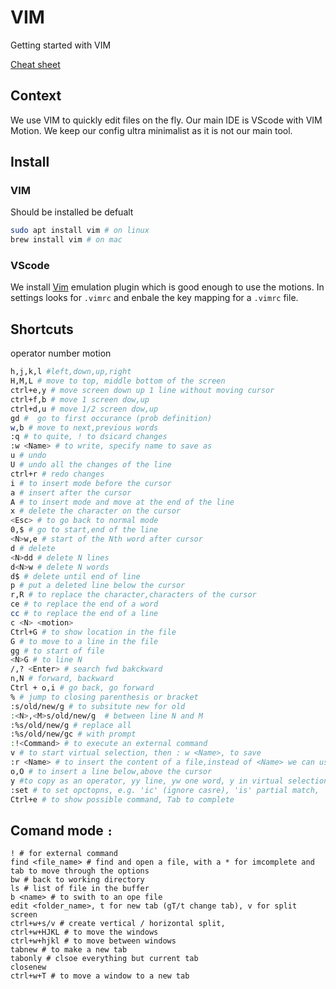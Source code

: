 # VIM
Getting started with VIM

[Cheat sheet](https://vim.rtorr.com/)

## Context

We use VIM to quickly edit files on the fly. Our main IDE is VScode with VIM Motion. We keep our config ultra minimalist as it is not our main tool.

## Install 

### VIM
Should be installed be defualt 
```Bash
sudo apt install vim # on linux
brew install vim # on mac
```
### VScode 
We install [Vim](https://marketplace.visualstudio.com/items?itemName=vscodevim.vim) emulation plugin which is good enough to use the motions.
In settings looks for `.vimrc` and enbale the key mapping for a `.vimrc` file.

## Shortcuts

operator number  motion 
```Bash
h,j,k,l #left,down,up,right
H,M,L # move to top, middle bottom of the screen
ctrl+e,y # move screen down up 1 line without moving cursor 
ctrl+f,b # move 1 screen dow,up
ctrl+d,u # move 1/2 screen dow,up
gd #  go to first occurance (prob definition)
w,b # move to next,previous words
:q # to quite, ! to dsicard changes
:w <Name> # to write, specify name to save as
u # undo
U # undo all the changes of the line
ctrl+r # redo changes
i # to insert mode before the cursor
a # insert after the cursor
A # to insert mode and move at the end of the line
x # delete the character on the cursor
<Esc> # to go back to normal mode
0,$ # go to start,end of the line
<N>w,e # start of the Nth word after cursor
d # delete
<N>dd # delete N lines
d<N>w # delete N words
d$ # delete until end of line
p # put a deleted line below the cursor
r,R # to replace the character,characters of the cursor
ce # to replace the end of a word
cc # to replace the end of a line
c <N> <motion>
Ctrl+G # to show location in the file
G # to move to a line in the file
gg # to start of file
<N>G # to line N
/,? <Enter> # search fwd bakckward
n,N # forward, backward
Ctrl + o,i # go back, go forward
% # jump to closing parenthesis or bracket
:s/old/new/g # to subsitute new for old
:<N>,<M>s/old/new/g  # between line N and M
:%s/old/new/g # replace all
:%s/old/new/gc # with prompt
:!<Command> # to execute an external command
v # to start virtual selection, then : w <Name>, to save
:r <Name> # to insert the content of a file,instead of <Name> we can use !<Command>
o,O # to insert a line below,above the cursor
y #to copy as an operator, yy line, yw one word, y in virtual selection to copy selction
:set # to set opctopns, e.g. 'ic' (ignore casre), 'is' partial match, 'hls' tpo highlight
Ctrl+e # to show possible command, Tab to complete
```

## Comand mode `:`
```
! # for external command
find <file_name> # find and open a file, with a * for imcomplete and tab to move through the options
bw # back to working directory
ls # list of file in the buffer
b <name> # to swith to an ope file
edit <folder_name>, t for new tab (gT/t change tab), v for split screen
ctrl+w+s/v # create vertical / horizontal split,
ctrl+w+HJKL # to move the windows
ctrl+w+hjkl # to move between windows
tabnew # to make a new tab
tabonly # clsoe everything but current tab
closenew
ctrl+w+T # to move a window to a new tab
```

